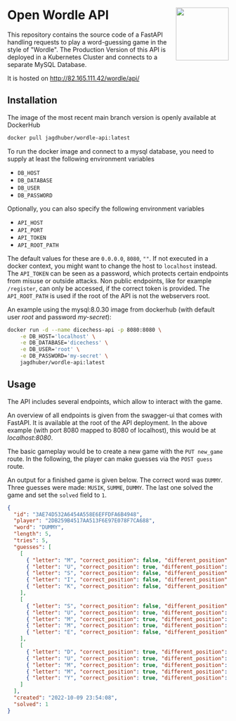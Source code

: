 # Open Wordle API <img src="https://user-images.githubusercontent.com/42039093/183470830-59b57576-90aa-4c91-a471-e582f92dde43.png" align="right" height = 120/>

This repository contains the source code of a FastAPI handling requests to play
a word-guessing game in the style of "Wordle". The Production Version of this
API is deployed in a Kubernetes Cluster and connects to a separate MySQL
Database.

It is hosted on http://82.165.111.42/wordle/api/


## Installation

The image of the most recent main branch version is openly available at
DockerHub
```sh
docker pull jagdhuber/wordle-api:latest
```

To run the docker image and connect to a mysql database, you need to supply at
least the following environment variables
* `DB_HOST`
* `DB_DATABASE`
* `DB_USER`
* `DB_PASSWORD`

Optionally, you can also specify the following environment variables
* `API_HOST`
* `API_PORT`
* `API_TOKEN`
* `API_ROOT_PATH`

The default values for these are `0.0.0.0`, `8080`, `""`. If not executed in a
docker context, you might want to change the host to `localhost` instead. The
`API_TOKEN` can be seen as a password, which protects certain endpoints from
misuse or outside attacks. Non public endpoints, like for example `/register`,
can only be accessed, if the correct token is provided. The `API_ROOT_PATH` is
used if the root of the API is not the webservers root.

An example using the mysql:8.0.30 image from dockerhub (with default user
*root* and password *my-secret*):
```sh
docker run -d --name dicechess-api -p 8080:8080 \
    -e DB_HOST='localhost' \
    -e DB_DATABASE='dicechess' \
    -e DB_USER='root' \
    -e DB_PASSWORD='my-secret' \
    jagdhuber/wordle-api:latest
```

## Usage

The API includes several endpoints, which allow to interact with the game.

An overview of all endpoints is given from the swagger-ui that comes with
FastAPI. It is available at the root of the API deployment. In the above
example (with port 8080 mapped to 8080 of localhost), this would be at
*localhost:8080*. 

The basic gameplay would be to create a new game with the `PUT new_game`
route. In the following, the player can make guesses via the `POST guess`
route. 

An output for a finished game is given below. The correct word was `DUMMY`.
Three guesses were made: `MUSIK`, `SUMME`, `DUMMY`. The last one solved the
game and set the `solved` field to `1`. 


```json
{
  "id": "3AE74D532A6454A558E6EFFDFA6B4948",
  "player": "2DB259B4517AA513F6E97E078F7CA688",
  "word": "DUMMY",
  "length": 5,
  "tries": 5,
  "guesses": [
    [
      { "letter": "M", "correct_position": false, "different_position": true },
      { "letter": "U", "correct_position": true, "different_position": false },
      { "letter": "S", "correct_position": false, "different_position": false },
      { "letter": "I", "correct_position": false, "different_position": false },
      { "letter": "K", "correct_position": false, "different_position": false }
    ],
    [
      { "letter": "S", "correct_position": false, "different_position": false },
      { "letter": "U", "correct_position": true, "different_position": false },
      { "letter": "M", "correct_position": true, "different_position": true },
      { "letter": "M", "correct_position": true, "different_position": true },
      { "letter": "E", "correct_position": false, "different_position": false }
    ],
    [
      { "letter": "D", "correct_position": true, "different_position": false },
      { "letter": "U", "correct_position": true, "different_position": false },
      { "letter": "M", "correct_position": true, "different_position": true },
      { "letter": "M", "correct_position": true, "different_position": true },
      { "letter": "Y", "correct_position": true, "different_position": false }
    ]
  ],
  "created": "2022-10-09 23:54:08",
  "solved": 1
}
```
